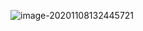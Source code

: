 ![image-20201108132445721](C:\Users\leehyunjong\AppData\Roaming\Typora\typora-user-images\image-20201108132445721.png)